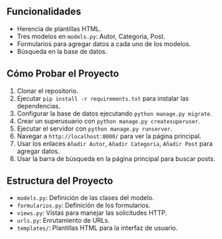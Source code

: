 ## Funcionalidades

- Herencia de plantillas HTML.
- Tres modelos en `models.py`: Autor, Categoria, Post.
- Formularios para agregar datos a cada uno de los modelos.
- Búsqueda en la base de datos.

## Cómo Probar el Proyecto

1. Clonar el repositorio.
2. Ejecutar `pip install -r requirements.txt` para instalar las dependencias.
3. Configurar la base de datos ejecutando `python manage.py migrate`.
4. Crear un superusuario con `python manage.py createsuperuser`.
5. Ejecutar el servidor con `python manage.py runserver`.
6. Navegar a `http://localhost:8000/` para ver la página principal.
7. Usar los enlaces `Añadir Autor`, `Añadir Categoria`, `Añadir Post` para agregar datos.
8. Usar la barra de búsqueda en la página principal para buscar posts.

## Estructura del Proyecto

- `models.py`: Definición de las clases del modelo.
- `formularios.py`: Definición de los formularios.
- `views.py`: Vistas para manejar las solicitudes HTTP.
- `urls.py`: Enrutamiento de URLs.
- `templates/`: Plantillas HTML para la interfaz de usuario.


